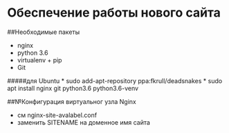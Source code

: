 Обеспечение работы нового сайта
===============================

##Необходимые пакеты
* nginx
* python 3.6
* virtualenv + pip
* Git

#####для Ubuntu
    * sudo add-apt-repository ppa:fkrull/deadsnakes
    * sudo apt install nginx git python3.6 python3.6-venv
    
##№Конфигурация виртуальног узла Nginx   
* см nginx-site-avalabel.conf
* заменить SITENAME на доменное имя сайта
    